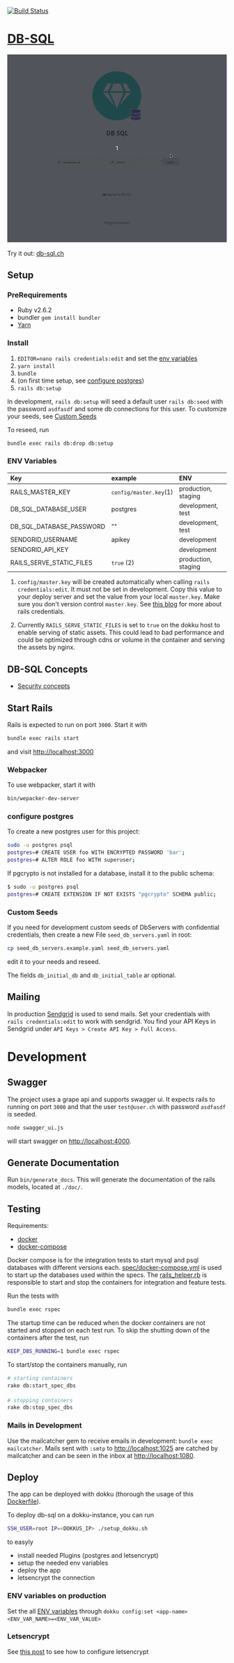 [![Build Status](https://travis-ci.com/lebalz/db-sql.svg?branch=master)](https://travis-ci.com/lebalz/db-sql)

# [DB-SQL](https://db-sql.ch)
![db-sql](docs/db-sql.gif)

Try it out: [db-sql.ch](https://db-sql.ch)

## Setup

### PreRequirements
- Ruby v2.6.2
- bundler `gem install bundler`
- [Yarn](https://yarnpkg.com/en/docs/install)

### Install

1. `EDITOR=nano rails credentials:edit` and set the [env variables](#env-variables)
2. `yarn install`
3. `bundle`
4.  (on first time setup, see [configure postgres](#configure-postgres))
5. `rails db:setup`

In development, `rails db:setup` will seed a default user `rails db:seed` with the password `asdfasdf` and some db connections for this user.
To customize your seeds, see [Custom Seeds](#custom-seeds)

To reseed, run
```sh
bundle exec rails db:drop db:setup
```

### ENV Variables
| Key                      | example                | ENV                 |
|:-------------------------|:-----------------------|:--------------------|
| RAILS_MASTER_KEY         | `config/master.key`(1) | production, staging |
| DB_SQL_DATABASE_USER     | postgres               | development, test   |
| DB_SQL_DATABASE_PASSWORD | ""                     | development, test   |
| SENDGRID_USERNAME        | apikey                 | development         |
| SENDGRID_API_KEY         |                        | development         |
| RAILS_SERVE_STATIC_FILES | `true` (2)             | production, staging |

1. `config/master.key` will be created automatically when calling `rails credentials:edit`. It must not be set in development. Copy this value to your deploy server and set the value from your local `master.key`. Make sure you don't version control `master.key`. See [this blog](https://medium.com/cedarcode/rails-5-2-credentials-9b3324851336) for more about rails credentials.

2. Currently `RAILS_SERVE_STATIC_FILES` is set to `true` on the dokku host to enable serving of static assets. This could lead to bad performance and could be optimized through cdns or volume in the container and serving the assets by nginx.

## DB-SQL Concepts
- [Security concepts](docs/security_concepts.md)

## Start Rails

Rails is expected to run on port `3000`. Start it with
```sh
bundle exec rails start
```
and visit [http://localhost:3000](http://localhost:3000)

### Webpacker

To use webpacker, start it with

```sh
bin/wepacker-dev-server
```

### configure postgres

To create a new postgres user for this project:
```sh
sudo -u postgres psql
postgres=# CREATE USER foo WITH ENCRYPTED PASSWORD 'bar';
postgres=# ALTER ROLE foo WITH superuser;
```

If pgcrypto is not installed for a database, install it to the public schema:
```sh
$ sudo -u postgres psql
postgres=# CREATE EXTENSION IF NOT EXISTS "pgcrypto" SCHEMA public;
```

### Custom Seeds

If you need for development custom seeds of DbServers with confidential credentials, then create a new File `seed_db_servers.yaml` in root:

```sh
cp seed_db_servers.example.yaml seed_db_servers.yaml
```
edit it to your needs and reseed.

The fields `db_initial_db` and `db_initial_table` ar optional.



## Mailing

In production [Sendgrid](https://sendgrid.com) is used to send mails. Set your credentials with `rails credentials:edit` to work with sendgrid. You find your API Keys in Sendgrid under `API Keys > Create API Key > Full Access`.

# Development

## Swagger

The project uses a grape api and supports swagger ui. It expects rails to running on port `3000` and that the user `test@user.ch` with password `asdfasdf` is seeded.

```sh
node swagger_ui.js
```

will start swagger on [http://localhost:4000](http://localhost:4000).


## Generate Documentation

Run `bin/generate_docs`. This will generate the documentation of the rails models, located at `./doc/`.

## Testing
Requirements:
- [docker](https://docs.docker.com/engine/install/)
- [docker-compose](https://docs.docker.com/compose/install/)

Docker compose is for the integration tests to start mysql and psql databases with different versions each. [spec/docker-compose.yml](spec/docker-compose.yml) is used to start up the databases used within the specs. The [rails_helper.rb](spec/rails_helper.rb) is responsible to start and stop the containers for integration and feature tests.

Run the tests with

```sh
bundle exec rspec
```

The startup time can be reduced when the docker containers are not started and stopped on each test run. To skip the shutting down of the containers after the test, run

```sh
KEEP_DBS_RUNNING=1 bundle exec rspec
```

To start/stop the containers manually, run

```sh
# starting containers
rake db:start_spec_dbs

# stopping containers
rake db:stop_spec_dbs
```

### Mails in Development

Use the mailcatcher gem to receive emails in development: `bundle exec mailcatcher`.
Mails sent with `:smtp` to [http://localhost:1025](http://localhost:1025) are catched by mailcatcher and can be seen in the inbox at [http://localhost:1080](http://localhost:1080).


## Deploy

The app can be deployed with dokku (thorough the usage of this [Dockerfile](Dockerfile)).

To deploy db-sql on a dokku-instance, you can run

```sh
SSH_USER=root IP=<DOKKUS_IP> ./setup_dokku.sh
```

to easyly

- install needed Plugins (postgres and letsencrypt)
- setup the needed env variables
- deploy the app
- letsencrypt the connection

### ENV variables on production

Set the all [ENV variables](#env-variables) through `dokku config:set <app-name> <ENV_VAR_NAME>=<ENV_VAR_VALUE>`

### Letsencrypt
See [this post](https://github.com/dokku/dokku-letsencrypt#dockerfile-deploys) to see how to configure letsencrypt
